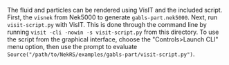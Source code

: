 
The fluid and particles can be rendered using VisIT and the included script.
First, the `visnek` from Nek5000 to generate `gabls-part.nek5000`.  Next, run
`visit-script.py` with VisIT.  This is done through the command line by running
`visit -cli -nowin -s visit-script.py` from this directory.  To use the script
from the graphical interface, choose the "Controls>Launch CLI" menu option, then
use the prompt to evaluate `Source("/path/to/NekRS/examples/gabls-part/visit-script.py")`.

